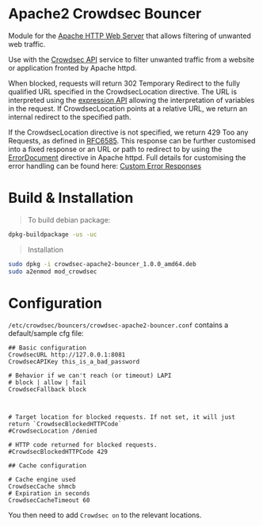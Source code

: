 # Apache2 Crowdsec Bouncer

Module for the [Apache HTTP Web Server](https://httpd.apache.org) that allows filtering of unwanted web traffic.

Use with the [Crowdsec API](https://www.crowdsec.net) service to filter unwanted traffic from a website or application fronted by Apache httpd.

When blocked, requests will return 302 Temporary Redirect to the fully qualified
URL specified in the CrowdsecLocation directive. The URL is interpreted using the
[expression API](https://httpd.apache.org/docs/2.4/expr.html) allowing the
interpretation of variables in the request. If CrowdsecLocation points at a relative
URL, we return an internal redirect to the specified path.

If the CrowdsecLocation directive is not specified, we return 429 Too any Requests,
as defined in
[RFC6585](https://datatracker.ietf.org/doc/html/rfc6585#section-4). This
response can be further customised into a fixed response or an URL or path to
redirect to by using the
[ErrorDocument](https://httpd.apache.org/docs/2.4/mod/core.html#errordocument)
directive in Apache httpd. Full details for customising the error handling
can be found here:
[Custom Error Responses](https://httpd.apache.org/docs/2.4/custom-error.html)

# Build & Installation

> To build debian package:

```bash
dpkg-buildpackage -us -uc
```

> Installation

```bash
sudo dpkg -i crowdsec-apache2-bouncer_1.0.0_amd64.deb
sudo a2enmod mod_crowdsec
```

# Configuration

`/etc/crowdsec/bouncers/crowdsec-apache2-bouncer.conf` contains a default/sample cfg file:

```
## Basic configuration
CrowdsecURL http://127.0.0.1:8081
CrowdsecAPIKey this_is_a_bad_password

# Behavior if we can't reach (or timeout) LAPI
# block | allow | fail
CrowdsecFallback block



# Target location for blocked requests. If not set, it will just return `CrowdsecBlockedHTTPCode`
#CrowdsecLocation /denied

# HTTP code returned for blocked requests.
#CrowdsecBlockedHTTPCode 429

## Cache configuration

# Cache engine used
CrowdsecCache shmcb
# Expiration in seconds
CrowdsecCacheTimeout 60
```





You then need to add `Crowdsec on` to the relevant locations.


<!-- 

```
# Load required modules
<IfModule !crowdsec_module>
  LoadModule crowdsec_module modules/mod_crowdsec.so
</IfModule>
<IfModule !proxy_module>
  LoadModule proxy_module modules/mod_proxy.so
</IfModule>
<IfModule !proxy_http_module>
  LoadModule proxy_http_module modules/mod_proxy_http.so
</IfModule>
<IfModule !socache_shmcb_module>
  LoadModule socache_shmcb_module modules/mod_socache_shmcb.so
</IfModule>

# Basic configuration:
CrowdsecURL http://localhost:8080
CrowdsecAPIKey [...]

CrowdsecCache shmcb
CrowdsecCacheTimeout 60

CrowdsecFallback block

<Proxy "http://localhost:8080">
  ProxySet connectiontimeout=1 timeout=5
</Proxy>

<Location />
  Crowdsec on
</Location>

<Location /one/>
  CrowdsecLocation "IP Address Blocked"
</Location>

<Location /two/>
  CrowdsecLocation https://somewhere.example.com/blocked.html
</Location>

<Location /three/>
  CrowdsecLocation /you-are-blocked.html
</Location>

<Location /four/>
  CrowdsecLocation https://somewhere.example.com/blocked.html?ip=%{REMOTE_ADDR}
</Location>
```

## directives

| Directive | Description |
| ------ | ----------- |
| Crowdsec  | Enable crowdsec in the given location. Defaults to 'off'. |
| CrowdsecURL   | Set to the URL of the Crowdsec API. For example: http://localhost:8080. |
| CrowdsecAPIKey | Set to the API key of the Crowdsec API. Add an API key using 'cscli bouncers add'. |
| CrowdsecCache    | Enable the crowdsec cache. Defaults to 'none'. Options detailed here: https://httpd.apache.org/docs/2.4/socache.html. |
| CrowdsecCacheTimeout    | Set the crowdsec cache timeout. Defaults to 60 seconds. |
| CrowdsecFallback  | How to respond if the Crowdsec API is not available. 'fail' returns a 500 Internal Server Error. 'block' returns a 302 Redirect (or 429 Too Many Requests if CrowdsecLocation is unset). 'allow' will allow the request through. Default to 'fail'. |
| CrowdsecLocation | Set to the URL to redirect to when the IP address is banned. May be a path, or a full URL. For example: /sorry.html |

## caching

The results of a ban may be optionally cached using the [Apache shared object cache](https://httpd.apache.org/docs/2.4/socache.html).

The CrowdsecCacheTimeout directive controls the amount of time in seconds that the
response will be cached for.

## fallback

Should the Crowdsec API be unavailable, you can control the behaviour of mod_crowdsec
with the CrowdsecFallback directive. By default, failure to determine the status of
an IP address will cause mod_crowdsec to return 500 Internal Server Error. To override
this and have mod_crowdsec block all requests, set to 'block'. If you wish to fail open,
set this to 'allow'.

The timeouts for connection to and communication with the crowdsec API are controlled by
mod_proxy using the [ProxySet](https://httpd.apache.org/docs/2.4/mod/mod_proxy.html#proxyset) directive. Set the connectiontimeout and timeout options to
control how long to wait for crowdsec to respond. -->
